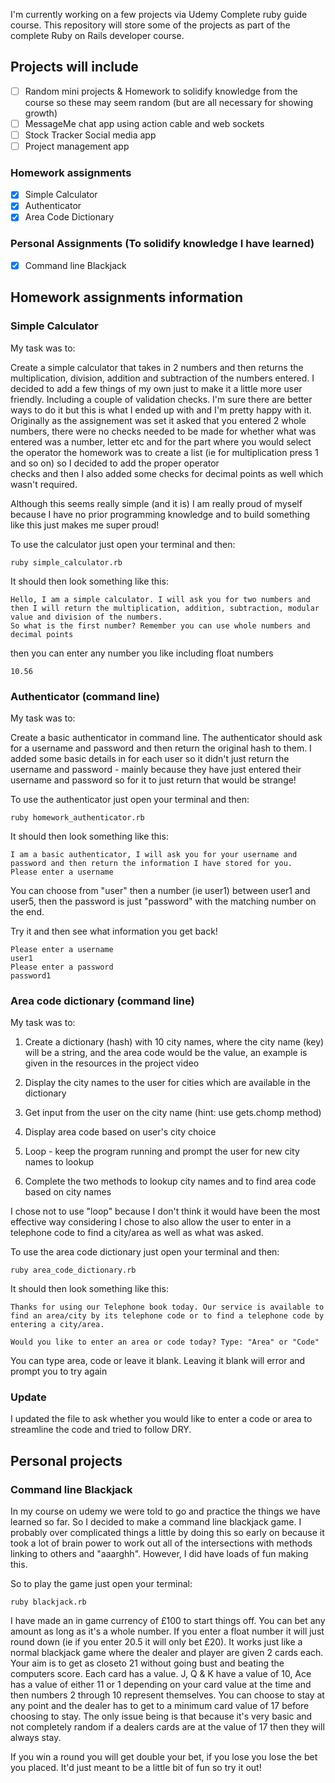 I'm currently working on a few projects via Udemy Complete ruby guide course. This repository will store some of the projects as part of the
complete Ruby on Rails developer course.

## Projects will include
* [ ] Random mini projects & Homework to solidify knowledge from the course so these may seem random (but are all necessary for showing growth)
* [ ] MessageMe chat app using action cable and web sockets 
* [ ] Stock Tracker Social media app 
* [ ] Project management app 

### Homework assignments 
* [X] Simple Calculator
* [X] Authenticator
* [X] Area Code Dictionary

### Personal Assignments (To solidify knowledge I have learned)
* [X] Command line Blackjack

## Homework assignments information

### Simple Calculator 
My task was to: 

Create a simple calculator that takes in 2 numbers and then returns the multiplication, division, addition and subtraction of the numbers entered. I decided to 
add a few things of my own just to make it a little more user friendly. Including a couple of validation checks. I'm sure there are better ways to do it but this is what I ended 
up with and I'm pretty happy with it. Originally as the assignement was set it asked that you entered 2 whole numbers, there were no checks needed to be made for whether what was entered was a number, letter etc
and for the part where you would select the operator the homework was to create a list (ie for multiplication press 1 and so on) so I decided to add the proper operator  
checks and then I also added some checks for decimal points as well which wasn't required. 

Although this seems really simple (and it is) I am really proud of myself because I have no prior programming knowledge and to build something  
like this just makes me super proud! 

To use the calculator just open your terminal and then:
```
ruby simple_calculator.rb
```
It should then look something like this:
```
Hello, I am a simple calculator. I will ask you for two numbers and then I will return the multiplication, addition, subtraction, modular value and division of the numbers.
So what is the first number? Remember you can use whole numbers and decimal points
```
then you can enter any number you like including float numbers
```
10.56
```
### Authenticator (command line) 
My task was to: 

Create a basic authenticator in command line. The authenticator should ask for a username and password and then return the original hash to them. I added some basic details in for each user so it didn't just return the username and password - mainly because they have just entered their username and password so for it to just return that would be strange!

To use the authenticator just open your terminal and then:
```
ruby homework_authenticator.rb
```

It should then look something like this:
```
I am a basic authenticator, I will ask you for your username and password and then return the information I have stored for you.
Please enter a username
```
You can choose from "user" then a number (ie user1) between user1 and user5, then the password is just "password" with the matching number on the end.

Try it and then see what information you get back!
```
Please enter a username
user1
Please enter a password
password1
```
### Area code dictionary (command line) 
My task was to: 

1. Create a dictionary (hash) with 10 city names, where the city name (key) will be a string, and the area code would be the value, an example is given in the resources in the project video

2. Display the city names to the user for cities which are available in the dictionary

3. Get input from the user on the city name (hint: use gets.chomp method)

4. Display area code based on user's city choice

5. Loop - keep the program running and prompt the user for new city names to lookup

6. Complete the two methods to lookup city names and to find area code based on city names

I chose not to use "loop" because I don't think it would have been the most effective way considering I chose to also allow the user to enter in
a telephone code to find a city/area as well as what was asked.

To use the area code dictionary just open your terminal and then:
```
ruby area_code_dictionary.rb
```

It should then look something like this:
```
Thanks for using our Telephone book today. Our service is available to find an area/city by its telephone code or to find a telephone code by entering a city/area.

Would you like to enter an area or code today? Type: "Area" or "Code"

```
You can type area, code or leave it blank. Leaving it blank will error and prompt you to try again

### Update
I updated the file to ask whether you would like to enter a code or area to streamline the code and tried to follow DRY. 

## Personal projects

### Command line Blackjack

In my course on udemy we were told to go and practice the things we have learned so far. So I decided to make a command line blackjack game. I
probably over complicated things a little by doing this so early on because it took a lot of brain power to work out all of the intersections with methods linking to others
and "aaarghh". However, I did have loads of fun making this.

So to play the game just open your terminal:
```
ruby blackjack.rb
```
I have made an in game currency of £100 to start things off. You can bet any amount as long as it's a whole number. If you enter a float number it will just round down
(ie if you enter 20.5 it will only bet £20). It works just like a normal blackjack game where the dealer and player are given 2 cards each. Your aim is to get as closeto 21
without going bust and beating the computers score. Each card has a value. J, Q & K have a value of 10, Ace has a value of either 11 or 1 depending on your card value at the
time and then numbers 2 through 10 represent themselves. You can choose to stay at any point and the dealer has to get to a minimum card value of 17 before choosing to stay. The 
only issue being is that because it's very basic and not completely random if a dealers cards are at the value of 17 then they will always stay.

If you win a round you will get double your bet, if you lose you lose the bet you placed. It'd just meant to be a little bit of fun so try it out!